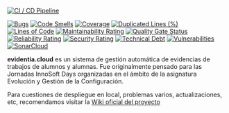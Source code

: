 <p align="center">
  
[![CI / CD Pipeline](https://github.com/innosoft-evidentia-3/innosoft-evidentia-3/actions/workflows/cicd.yml/badge.svg)](https://github.com/innosoft-evidentia-3/innosoft-evidentia-3/actions/workflows/cicd.yml)
</p>

<p align="center">

[![Bugs](https://sonarcloud.io/api/project_badges/measure?project=innosoft-evidentia-3_innosoft-evidentia-3&metric=bugs)](https://sonarcloud.io/summary/new_code?id=innosoft-evidentia-3_innosoft-evidentia-3)
[![Code Smells](https://sonarcloud.io/api/project_badges/measure?project=innosoft-evidentia-3_innosoft-evidentia-3&metric=code_smells)](https://sonarcloud.io/summary/new_code?id=innosoft-evidentia-3_innosoft-evidentia-3)
[![Coverage](https://sonarcloud.io/api/project_badges/measure?project=innosoft-evidentia-3_innosoft-evidentia-3&metric=coverage)](https://sonarcloud.io/summary/new_code?id=innosoft-evidentia-3_innosoft-evidentia-3)
[![Duplicated Lines (%)](https://sonarcloud.io/api/project_badges/measure?project=innosoft-evidentia-3_innosoft-evidentia-3&metric=duplicated_lines_density)](https://sonarcloud.io/summary/new_code?id=innosoft-evidentia-3_innosoft-evidentia-3)
[![Lines of Code](https://sonarcloud.io/api/project_badges/measure?project=innosoft-evidentia-3_innosoft-evidentia-3&metric=ncloc)](https://sonarcloud.io/summary/new_code?id=innosoft-evidentia-3_innosoft-evidentia-3)
[![Maintainability Rating](https://sonarcloud.io/api/project_badges/measure?project=innosoft-evidentia-3_innosoft-evidentia-3&metric=sqale_rating)](https://sonarcloud.io/summary/new_code?id=innosoft-evidentia-3_innosoft-evidentia-3)
[![Quality Gate Status](https://sonarcloud.io/api/project_badges/measure?project=innosoft-evidentia-3_innosoft-evidentia-3&metric=alert_status)](https://sonarcloud.io/summary/new_code?id=innosoft-evidentia-3_innosoft-evidentia-3)
[![Reliability Rating](https://sonarcloud.io/api/project_badges/measure?project=innosoft-evidentia-3_innosoft-evidentia-3&metric=reliability_rating)](https://sonarcloud.io/summary/new_code?id=innosoft-evidentia-3_innosoft-evidentia-3)
[![Security Rating](https://sonarcloud.io/api/project_badges/measure?project=innosoft-evidentia-3_innosoft-evidentia-3&metric=security_rating)](https://sonarcloud.io/summary/new_code?id=innosoft-evidentia-3_innosoft-evidentia-3)
[![Technical Debt](https://sonarcloud.io/api/project_badges/measure?project=innosoft-evidentia-3_innosoft-evidentia-3&metric=sqale_index)](https://sonarcloud.io/summary/new_code?id=innosoft-evidentia-3_innosoft-evidentia-3)
[![Vulnerabilities](https://sonarcloud.io/api/project_badges/measure?project=innosoft-evidentia-3_innosoft-evidentia-3&metric=vulnerabilities)](https://sonarcloud.io/summary/new_code?id=innosoft-evidentia-3_innosoft-evidentia-3)
</br>
[![SonarCloud](https://sonarcloud.io/images/project_badges/sonarcloud-white.svg)](https://sonarcloud.io/summary/new_code?id=innosoft-evidentia-3_innosoft-evidentia-3)
</p>

**evidentia.cloud** es un sistema de gestión automática de evidencias de trabajos de alumnos y alumnas. Fue originalmente pensado para las Jornadas InnoSoft Days organizadas en el ámbito de la asignatura Evolución y Gestión de la Configuración.

Para cuestiones de despliegue en local, problemas varios, actualizaciones, etc, recomendamos visitar la [Wiki oficial del proyecto](https://github.com/drorganvidez/evidentia/wiki)
